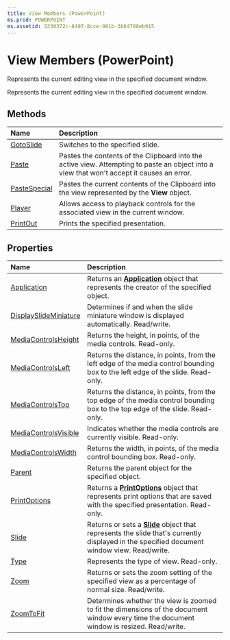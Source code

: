 ```yaml
---
title: View Members (PowerPoint)
ms.prod: POWERPOINT
ms.assetid: 3330372c-8497-8cce-981b-3b64700eb915
---
```



# View Members (PowerPoint)
Represents the current editing view in the specified document window.

Represents the current editing view in the specified document window.


## Methods



|**Name**|**Description**|
|:-----|:-----|
|[GotoSlide](view-gotoslide-method-powerpoint.md)|Switches to the specified slide.|
|[Paste](view-paste-method-powerpoint.md)|Pastes the contents of the Clipboard into the active view. Attempting to paste an object into a view that won't accept it causes an error. |
|[PasteSpecial](view-pastespecial-method-powerpoint.md)|Pastes the current contents of the Clipboard into the view represented by the  **View** object.|
|[Player](view-player-method-powerpoint.md)|Allows access to playback controls for the associated view in the current window.|
|[PrintOut](view-printout-method-powerpoint.md)|Prints the specified presentation.|

## Properties



|**Name**|**Description**|
|:-----|:-----|
|[Application](view-application-property-powerpoint.md)|Returns an  **[Application](application-object-powerpoint.md)** object that represents the creator of the specified object.|
|[DisplaySlideMiniature](view-displayslideminiature-property-powerpoint.md)|Determines if and when the slide miniature window is displayed automatically. Read/write.|
|[MediaControlsHeight](view-mediacontrolsheight-property-powerpoint.md)|Returns the height, in points, of the media controls. Read-only.|
|[MediaControlsLeft](view-mediacontrolsleft-property-powerpoint.md)|Returns the distance, in points, from the left edge of the media control bounding box to the left edge of the slide. Read-only.|
|[MediaControlsTop](view-mediacontrolstop-property-powerpoint.md)|Returns the distance, in points, from the top edge of the media control bounding box to the top edge of the slide. Read-only.|
|[MediaControlsVisible](view-mediacontrolsvisible-property-powerpoint.md)|Indicates whether the media controls are currently visible. Read-only.|
|[MediaControlsWidth](view-mediacontrolswidth-property-powerpoint.md)|Returns the width, in points, of the media control bounding box. Read-only.|
|[Parent](view-parent-property-powerpoint.md)|Returns the parent object for the specified object.|
|[PrintOptions](view-printoptions-property-powerpoint.md)|Returns a  **[PrintOptions](printoptions-object-powerpoint.md)** object that represents print options that are saved with the specified presentation. Read-only.|
|[Slide](view-slide-property-powerpoint.md)|Returns or sets a  **[Slide](slide-object-powerpoint.md)** object that represents the slide that's currently displayed in the specified document window view. Read/write.|
|[Type](view-type-property-powerpoint.md)|Represents the type of view. Read-only.|
|[Zoom](view-zoom-property-powerpoint.md)|Returns or sets the zoom setting of the specified view as a percentage of normal size. Read/write.|
|[ZoomToFit](view-zoomtofit-property-powerpoint.md)|Determines whether the view is zoomed to fit the dimensions of the document window every time the document window is resized. Read/write.|


